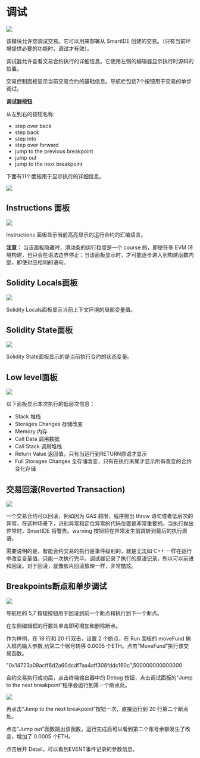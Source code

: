 # 调试

![](pic4-5.png)

该模块允许您调试交易。它可以用来部署从 SmartIDE 创建的交易。（只有当前环境提供必要的功能时，调试才有效）。

调试器允许查看交易合约执行的详细信息。它使用左侧的编辑器显示执行时源码的位置。

交易控制面板显示当前交易合约的基础信息。导航栏包括7个按钮用于交易的单步调试。

**调试器按钮**

从左到右的按钮名称:
* step over back
* step back
* step into
* step over forward
* jump to the previous breakpoint
* jump out
* jump to the next breakpoint

下面有11个面板用于显示执行的详细信息。

![](pic5-1.png)

## Instructions 面板

![](pic5-2.png)

Instructions 面板显示当前高亮显示的运行合约的汇编语言。

**注意：** 当该面板隐藏时，滑动条的运行粒度是一个 course 的，即使在多 EVM 环境构建，也只会在语法边界停止；当该面板显示时，才可能逐步进入到构建函数内部，即使对应相同的语句。

## Solidity Locals面板

![](pic5-3.png)

Solidity Locals面板显示当前上下文环境的局部变量值。

## Solidity State面板

![](pic5-4.png)

Solidity State面板显示的是当前执行合约的状态变量。

## Low level面板

![](pic5-5.png)

以下面板显示本次执行的低层次信息：

* Stack 堆栈
* Storages Changes 存储改变
* Memory 内存
* Call Data 调用数据
* Call Stack 调用堆栈
* Return Value 返回值，只有当运行到RETURN原语才显示
* Full Storages Changes 全存储改变，只有在执行末尾才显示所有改变的合约变化存储

## 交易回滚(Reverted Transaction)

![](pic5-6.png)

一个交易合约可以回滚，例如因为 GAS 超限，程序抛出 throw 语句或者低层次的异常。在这种场景下，识别异常和定位异常的代码位置是非常重要的。当执行抛出异常时，SmartIDE 将警告。warning 按钮将在异常发生前跳转到最后的执行原语。

需要说明的是，智能合约交易的执行是事件级别的，就是无法如 C++ 一样在运行中改变变量值，只能一次执行完毕。调试器记录了执行的原语记录，所以可以前进和回滚。对于回滚，就像影片回滚放映一样，非常酷炫。

## Breakpoints断点和单步调试

![](pic5-7.png)

导航栏的 5,7 按钮按钮用于回滚到前一个断点和执行到下一个断点。

在左侧编辑框的行数处单击即可增加和删除断点。

作为样例，在 18 行和 20 行双击，设置 2 个断点，在 Run 面板的 moveFund 输入框内输入参数,给第二个账号转移 0.0005 个ETH。点击”MoveFund”执行该交易函数。

"0x14723a09acff6d2a60dcdf7aa4aff308fddc160c",500000000000000

合约交易执行成功后，点击终端输出器中的 Debug 按钮，点击调试面板的“Jump to the next breakpoint”程序会运行到第一个断点处。

![](pic5-8.png)

再点击“Jump to the next breakpoint”按钮一次，直接运行到 20 行第二个断点处。

点击”Jump out”函数跳出该函数，运行完成后可以看到第二个账号余额发生了改变，增加了 0.0005 个ETH。

点击展开 Detail，可以看到EVENT事件记录的参数信息。

